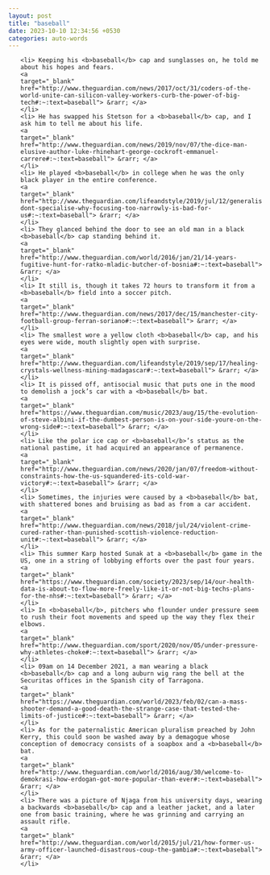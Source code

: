 ```yaml
---
layout: post
title: "baseball"
date: 2023-10-10 12:34:56 +0530
categories: auto-words
---
```

<ol>

    <li> Keeping his <b>baseball</b> cap and sunglasses on, he told me about his hopes and fears.
    <a 
    target="_blank" 
    href="http://www.theguardian.com/news/2017/oct/31/coders-of-the-world-unite-can-silicon-valley-workers-curb-the-power-of-big-tech#:~:text=baseball"> &rarr; </a>
    </li>
    <li> He has swapped his Stetson for a <b>baseball</b> cap, and I ask him to tell me about his life.
    <a 
    target="_blank" 
    href="http://www.theguardian.com/news/2019/nov/07/the-dice-man-elusive-author-luke-rhinehart-george-cockroft-emmanuel-carrere#:~:text=baseball"> &rarr; </a>
    </li>
    <li> He played <b>baseball</b> in college when he was the only black player in the entire conference.
    <a 
    target="_blank" 
    href="http://www.theguardian.com/lifeandstyle/2019/jul/12/generalise-dont-specialise-why-focusing-too-narrowly-is-bad-for-us#:~:text=baseball"> &rarr; </a>
    </li>
    <li> They glanced behind the door to see an old man in a black <b>baseball</b> cap standing behind it.
    <a 
    target="_blank" 
    href="http://www.theguardian.com/world/2016/jan/21/14-years-fugitive-hunt-for-ratko-mladic-butcher-of-bosnia#:~:text=baseball"> &rarr; </a>
    </li>
    <li> It still is, though it takes 72 hours to transform it from a <b>baseball</b> field into a soccer pitch.
    <a 
    target="_blank" 
    href="http://www.theguardian.com/news/2017/dec/15/manchester-city-football-group-ferran-soriano#:~:text=baseball"> &rarr; </a>
    </li>
    <li> The smallest wore a yellow cloth <b>baseball</b> cap, and his eyes were wide, mouth slightly open with surprise.
    <a 
    target="_blank" 
    href="http://www.theguardian.com/lifeandstyle/2019/sep/17/healing-crystals-wellness-mining-madagascar#:~:text=baseball"> &rarr; </a>
    </li>
    <li> It is pissed off, antisocial music that puts one in the mood to demolish a jock’s car with a <b>baseball</b> bat.
    <a 
    target="_blank" 
    href="https://www.theguardian.com/music/2023/aug/15/the-evolution-of-steve-albini-if-the-dumbest-person-is-on-your-side-youre-on-the-wrong-side#:~:text=baseball"> &rarr; </a>
    </li>
    <li> Like the polar ice cap or <b>baseball</b>’s status as the national pastime, it had acquired an appearance of permanence.
    <a 
    target="_blank" 
    href="http://www.theguardian.com/news/2020/jan/07/freedom-without-constraints-how-the-us-squandered-its-cold-war-victory#:~:text=baseball"> &rarr; </a>
    </li>
    <li> Sometimes, the injuries were caused by a <b>baseball</b> bat, with shattered bones and bruising as bad as from a car accident.
    <a 
    target="_blank" 
    href="http://www.theguardian.com/news/2018/jul/24/violent-crime-cured-rather-than-punished-scottish-violence-reduction-unit#:~:text=baseball"> &rarr; </a>
    </li>
    <li> This summer Karp hosted Sunak at a <b>baseball</b> game in the US, one in a string of lobbying efforts over the past four years.
    <a 
    target="_blank" 
    href="https://www.theguardian.com/society/2023/sep/14/our-health-data-is-about-to-flow-more-freely-like-it-or-not-big-techs-plans-for-the-nhs#:~:text=baseball"> &rarr; </a>
    </li>
    <li> In <b>baseball</b>, pitchers who flounder under pressure seem to rush their foot movements and speed up the way they flex their elbows.
    <a 
    target="_blank" 
    href="http://www.theguardian.com/sport/2020/nov/05/under-pressure-why-athletes-choke#:~:text=baseball"> &rarr; </a>
    </li>
    <li> 09am on 14 December 2021, a man wearing a black <b>baseball</b> cap and a long auburn wig rang the bell at the Securitas offices in the Spanish city of Tarragona.
    <a 
    target="_blank" 
    href="https://www.theguardian.com/world/2023/feb/02/can-a-mass-shooter-demand-a-good-death-the-strange-case-that-tested-the-limits-of-justice#:~:text=baseball"> &rarr; </a>
    </li>
    <li> As for the paternalistic American pluralism preached by John Kerry, this could soon be washed away by a demagogue whose conception of democracy consists of a soapbox and a <b>baseball</b> bat.
    <a 
    target="_blank" 
    href="http://www.theguardian.com/world/2016/aug/30/welcome-to-demokrasi-how-erdogan-got-more-popular-than-ever#:~:text=baseball"> &rarr; </a>
    </li>
    <li> There was a picture of Njaga from his university days, wearing a backwards <b>baseball</b> cap and a leather jacket, and a later one from basic training, where he was grinning and carrying an assault rifle.
    <a 
    target="_blank" 
    href="http://www.theguardian.com/world/2015/jul/21/how-former-us-army-officer-launched-disastrous-coup-the-gambia#:~:text=baseball"> &rarr; </a>
    </li>